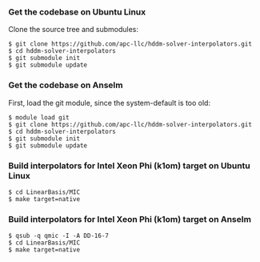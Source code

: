 ### Get the codebase on Ubuntu Linux

Clone the source tree and submodules:

```
$ git clone https://github.com/apc-llc/hddm-solver-interpolators.git
$ cd hddm-solver-interpolators
$ git submodule init
$ git submodule update
```

### Get the codebase on Anselm

First, load the git module, since the system-default is too old:

```
$ module load git
$ git clone https://github.com/apc-llc/hddm-solver-interpolators.git
$ cd hddm-solver-interpolators
$ git submodule init
$ git submodule update
```

### Build interpolators for Intel Xeon Phi (k1om) target on Ubuntu Linux

```
$ cd LinearBasis/MIC
$ make target=native
```

### Build interpolators for Intel Xeon Phi (k1om) target on Anselm

```
$ qsub -q qmic -I -A DD-16-7
$ cd LinearBasis/MIC
$ make target=native
```

